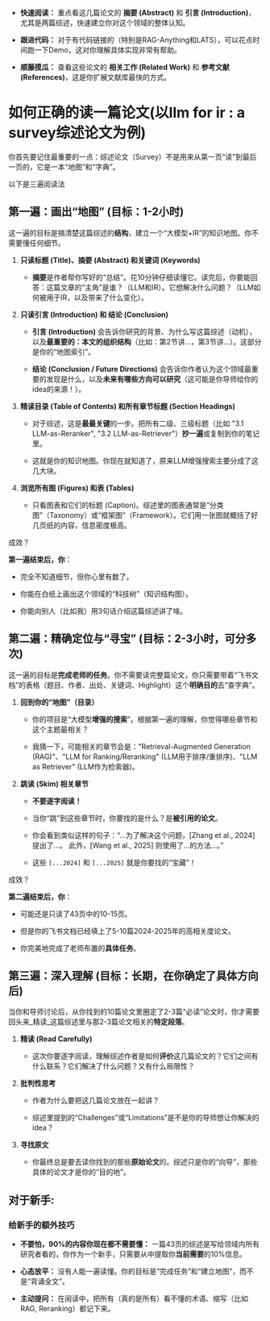 - **快速阅读：** 重点看这几篇论文的 **摘要 (Abstract)** 和 **引言 (Introduction)**，尤其是两篇综述，快速建立你对这个领域的整体认知。
    
- **跟进代码：** 对于有代码链接的（特别是RAG-Anything和LATS），可以花点时间跑一下Demo，这对你理解具体实现非常有帮助。
    
- **顺藤摸瓜：** 查看这些论文的 **相关工作 (Related Work)** 和 **参考文献 (References)**，这是你扩展文献库最快的方式。


# 如何正确的读一篇论文(以llm for ir : a survey综述论文为例)

你首先要记住最重要的一点：综述论文（Survey）不是用来从第一页“读”到最后一页的，它是一本“地图”和“字典”。

以下是三遍阅读法
## 第一遍：画出“地图” (目标：1-2小时)
这一遍的目标是搞清楚这篇综述的**结构**，建立一个“大模型+IR”的知识地图。你不需要懂任何细节。

1. **只读标题 (Title)、摘要 (Abstract) 和关键词 (Keywords)**
    
    - **摘要**是作者帮你写好的“总结”。花10分钟仔细读懂它。读完后，你要能回答：这篇文章的“主角”是谁？（LLM和IR）。它想解决什么问题？（LLM如何被用于IR，以及带来了什么变化）。
        
2. **只读引言 (Introduction) 和 结论 (Conclusion)**
    
    - **引言 (Introduction)** 会告诉你研究的背景、为什么写这篇综述（动机），以及**最重要的：本文的组织结构**（比如：第2节讲...，第3节讲...）。这部分是你的“地图索引”。
        
    - **结论 (Conclusion / Future Directions)** 会告诉你作者认为这个领域最重要的发现是什么，以及**未来有哪些方向可以研究**（这可能是你导师给你的idea的来源！）。
        
3. **精读目录 (Table of Contents) 和所有章节标题 (Section Headings)**
    
    - 对于综述，这是**最最关键**的一步。把所有二级、三级标题（比如 "3.1 LLM-as-Reranker", "3.2 LLM-as-Retriever"）**抄一遍**或复制到你的笔记里。
        
    - 这就是你的知识地图。你现在就知道了，原来LLM增强搜索主要分成了这几大块。
        
4. **浏览所有图 (Figures) 和表 (Tables)**
    
    - 只看图表和它们的标题 (Caption)。综述里的图表通常是“分类图”（Taxonomy）或“框架图”（Framework）。它们用一张图就概括了好几页纸的内容，信息密度极高。


成效？

**第一遍结束后，你**：

- 完全不知道细节，但你心里有数了。
    
- 你能在白纸上画出这个领域的“科技树”（知识结构图）。
    
- 你能向别人（比如我）用3句话介绍这篇综述讲了啥。


## 第二遍：精确定位与“寻宝” (目标：2-3小时，可分多次)
这一遍的目标是**完成老师的任务**。你不需要读完整篇论文，你只需要带着“飞书文档”的表格（题目、作者、出处、关键词、Highlight）这个**明确目的**去“查字典”。

1. **回到你的“地图”（目录）**
    
    - 你的项目是“大模型**增强的搜索**”。根据第一遍的理解，你觉得哪些章节和这个主题最相关？
        
    - 我猜一下，可能相关的章节会是："Retrieval-Augmented Generation (RAG)"、"LLM for Ranking/Reranking" (LLM用于排序/重排序)、"LLM as Retriever" (LLM作为检索器)。
        
2. **跳读 (Skim) 相关章节**
    
    - **不要逐字阅读！**
        
    - 当你“跳”到这些章节时，你要找的是什么？是**被引用的论文**。
        
    - 你会看到类似这样的句子：“...为了解决这个问题，[Zhang et al., 2024] 提出了...。 此外，[Wang et al., 2025] 则使用了...的方法...。”
        
    - 这些 `[...2024]` 和 `[...2025]` 就是你要找的“宝藏”！


成效？

**第二遍结束后，你**：

- 可能还是只读了43页中的10-15页。
    
- 但是你的飞书文档已经填上了5-10篇2024-2025年的高相关度论文。
    
- 你完美地完成了老师布置的**具体任务**。


## 第三遍：深入理解 (目标：长期，在你确定了具体方向后)

当你和导师讨论后，从你找到的10篇论文里圈定了2-3篇“必读”论文时，你才需要回头来_精读_这篇综述里与那2-3篇论文相关的**特定段落**。

1. **精读 (Read Carefully)**
    
    - 这次你要逐字阅读，理解综述作者是如何**评价**这几篇论文的？它们之间有什么联系？它们解决了什么问题？又有什么局限性？
        
2. **批判性思考**
    
    - 作者为什么要把这几篇论文放在一起讲？
        
    - 综述里提到的“Challenges”或“Limitations”是不是你的导师想让你解决的idea？
        
3. **寻找原文**
    
    - 你最终总是要去读你找到的那些**原始论文**的。综述只是你的“向导”，那些具体的论文才是你的“目的地”。



## 对于新手:
### 给新手的额外技巧

- **不要怕，90%的内容你现在都不需要懂：** 一篇43页的综述是写给领域内所有研究者看的，你作为一个新手，只需要从中提取你**当前需要**的10%信息。
    
- **心态放平：** 没有人能一遍读懂。你的目标是“完成任务”和“建立地图”，而不是“背诵全文”。
    
- **主动提问：** 在阅读中，把所有（真的是所有）看不懂的术语、缩写（比如 RAG, Reranking）都记下来。